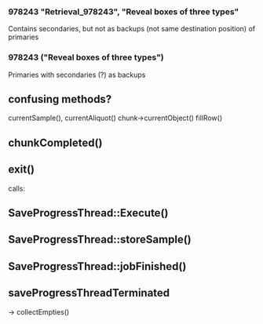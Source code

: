 ###  978243 "Retrieval_978243", "Reveal boxes of three types"

Contains secondaries, but not as backups (not same destination position) of primaries

### 978243 ("Reveal boxes of three types")

Primaries with secondaries (?) as backups


## confusing methods?

currentSample(), 
currentAliquot()
chunk->currentObject()
fillRow()

## chunkCompleted()

## exit()

calls:

## SaveProgressThread::Execute()



## SaveProgressThread::storeSample()



## SaveProgressThread::jobFinished()


## saveProgressThreadTerminated

-> collectEmpties()
